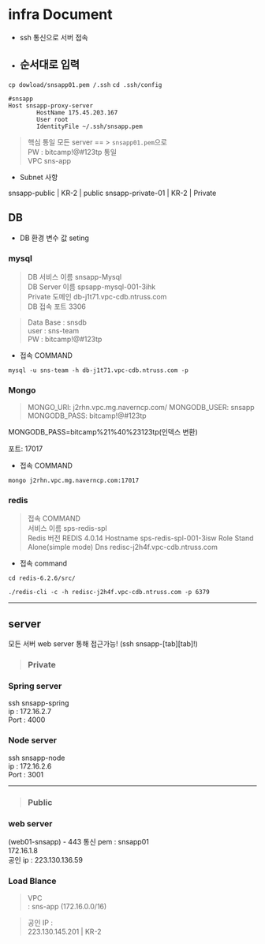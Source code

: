 # infra Document
- ssh 통신으로 서버 접속
- 순서대로 입력
  -
```cp dowload/snsapp01.pem /.ssh```
```cd .ssh/config```

```
#snsapp
Host snsapp-proxy-server
        HostName 175.45.203.167
        User root
        IdentityFile ~/.ssh/snsapp.pem
```
> 핵심 통일
모든 server == > ```snsapp01.pem```으로 <br/>
PW : bitcamp!@#123tp 통일<br/>
VPC	sns-app<br/>

- Subnet 사항

snsapp-public | KR-2 | public
snsapp-private-01 | KR-2 | Private


## DB
- DB 환경 변수 값 seting

### mysql 
> DB 서비스 이름 	snsapp-Mysql<br/>
DB Server 이름	spsapp-mysql-001-3ihk<br/>
Private 도메인	db-j1t71.vpc-cdb.ntruss.com<br/>
DB 접속 포트	3306<br/>

>Data Base : snsdb<br/>
user : sns-team<br/>
PW : bitcamp!@#123tp

- 접속 COMMAND
```
mysql -u sns-team -h db-j1t71.vpc-cdb.ntruss.com -p
```


### Mongo

> MONGO_URI: j2rhn.vpc.mg.naverncp.com/
MONGODB_USER: snsapp
MONGODB_PASS: bitcamp!@#123tp

MONGODB_PASS=bitcamp%21%40%23123tp(인덱스 변환)

포트: 17017



- 접속 COMMAND
```
mongo j2rhn.vpc.mg.naverncp.com:17017
```

### redis
> 접속 COMMAND<br/>
서비스 이름	sps-redis-spl<br/>
Redis 버전	REDIS 4.0.14
Hostname	sps-redis-spl-001-3isw
Role	Stand Alone(simple mode)
Dns     redisc-j2h4f.vpc-cdb.ntruss.com

- 접속 command
```
cd redis-6.2.6/src/   

./redis-cli -c -h redisc-j2h4f.vpc-cdb.ntruss.com -p 6379
```


----
## server

모든 서버 web server 통해 접근가능!
(ssh snsapp-[tab][tab]!)

>### Private

### Spring server  
ssh snsapp-spring<br/>
ip : 172.16.2.7<br/>
Port : 4000

### Node server 
ssh snsapp-node<br/>
ip : 172.16.2.6<br/>
Port : 3001

------

> ### Public

### web server 
(web01-snsapp) - 443 통신
pem : snsapp01<br/>
172.16.1.8<br/>
공인 ip : 223.130.136.59

### Load Blance

>VPC	
  : sns-app (172.16.0.0/16)

>공인 IP : 	
223.130.145.201 | KR-2